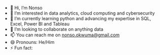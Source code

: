 - 👋 Hi, I’m Nonso
- 👀 I’m interested in data analytics, cloud computing and cybersecurity
- 🌱 I’m currently learning python and advancing my expertise in SQL, Excel, Power BI and Tableau
- 💞️ I’m looking to collaborate on anything data 
- 📫 You can reach me on nonso.okwuma@gmail.com
- 😄 Pronouns: He/Him
- ⚡ Fun fact: 

<!---
nonsook/nonsook is a ✨ special ✨ repository because its `README.md` (this file) appears on your GitHub profile.
You can click the Preview link to take a look at your changes.
--->
